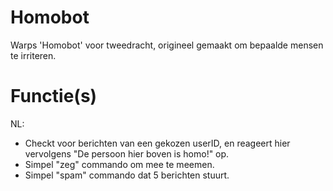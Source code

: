 # Homobot
Warps 'Homobot' voor tweedracht, origineel gemaakt om bepaalde mensen te irriteren.

# Functie(s)
NL:
- Checkt voor berichten van een gekozen userID, en reageert hier vervolgens "De persoon hier boven is homo!" op.
- Simpel "zeg" commando om mee te meemen.
- Simpel "spam" commando dat 5 berichten stuurt.
